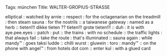 Tags: münchen
Title: WALTER-GROPIUS-STRASSE
  
elliptical : watched by arnie :: respect : for the octagenarian on the treadmill : then steam sauna : for the nostrils :: a taiwanese gateway : named as a herb :: tieten!!! dikke tieten ?? tieten!!! grote tieten!!! :: duh : it is with aye.pee.eyes :: patch : put :: the trains : with no schedule :: the traffic lights : that always fail :: take the route : that's illuminated :: sauna again : while mandy™ : goes taksi ludde :: chilli wurst : gluwein : toro : mandy™ :: on the phone with angel™ : from hotels dot com :: enter kuî : with a glued card